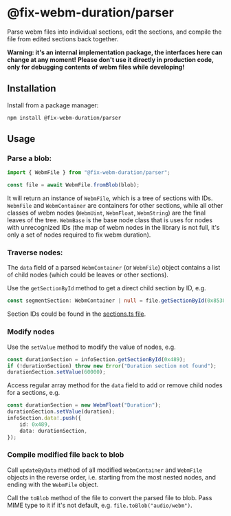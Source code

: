 # @fix-webm-duration/parser

Parse webm files into individual sections, edit the sections,
and compile the file from edited sections back together.

**Warning: it's an internal implementation package, the interfaces here can change at any moment!**
**Please don't use it directly in production code, only for debugging contents of webm files while developing!**

## Installation

Install from a package manager:

```
npm install @fix-webm-duration/parser
```

## Usage

### Parse a blob:

```typescript
import { WebmFile } from "@fix-webm-duration/parser";

const file = await WebmFile.fromBlob(blob);
```

It will return an instance of `WebmFile`, which is a tree of sections with IDs.
`WebmFile` and `WebmContainer` are containers for other sections,
while all other classes of webm nodes (`WebmUint`, `WebmFloat`, `WebmString`) are the final leaves of the tree.
`WebmBase` is the base node class that is uses for nodes with unrecognized IDs
(the map of webm nodes in the library is not full, it's only a set of nodes required to fix webm duration).

### Traverse nodes:

The `data` field of a parsed `WebmContainer` (or `WebmFile`) object
contains a list of child nodes (which could be leaves or other sections).

Use the `getSectionById` method to get a direct child section by ID, e.g.

```typescript
const segmentSection: WebmContainer | null = file.getSectionById(0x8538067);
```

Section IDs could be found in the [sections.ts file](./src/lib/sections.ts).

### Modify nodes

Use the `setValue` method to modify the value of nodes, e.g.

```typescript
const durationSection = infoSection.getSectionById(0x489);
if (!durationSection) throw new Error("Duration section not found");
durationSection.setValue(60000);
```

Access regular array method for the `data` field to add or remove child nodes for a sections, e.g.

```typescript
const durationSection = new WebmFloat("Duration");
durationSection.setValue(duration);
infoSection.data!.push({
    id: 0x489,
    data: durationSection,
});
```

### Compile modified file back to blob

Call `updateByData` method of all modified `WebmContainer` and `WebmFile` objects in the reverse order,
i.e. starting from the most nested nodes, and ending with the `WebmFile` object.

Call the `toBlob` method of the file to convert the parsed file to blob.
Pass MIME type to it if it's not default, e.g. `file.toBlob("audio/webm")`.
